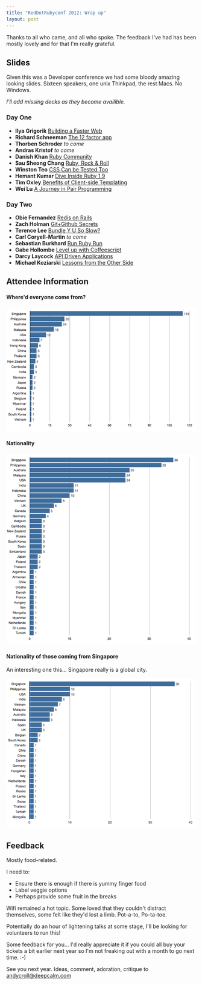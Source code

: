 ```yaml
---
title: "RedDotRubyconf 2012: Wrap up"
layout: post
---
```


Thanks to all who came, and all who spoke. The feedback I've had has been mostly lovely and for that I'm really grateful. 

## Slides

Given this was a Developer conference we had some bloody amazing looking slides.
Sixteen speakers, one unix Thinkpad, the rest Macs. No Windows.

_I'll add missing decks as they become availible._

### Day One

* **Ilya Grigorik** [Building a Faster Web](http://www.igvita.com/slides/2012/reddot-building-faster-web/)
* **Richard Schneeman** [The 12 factor app](https://speakerdeck.com/u/schneems/p/12-factor-app-red-dot-ruby-conf)
* **Thorben Schroder** _to come_
* **Andras Kristof** _to come_
* **Danish Khan** [Ruby Community](https://speakerdeck.com/u/danishkhan/p/ruby-community)
* **Sau Sheong Chang** [Ruby, Rock & Roll](http://www.slideshare.net/sausheong/ruby-rock-roll)
* **Winston Teo** [CSS Can be Tested Too](https://speakerdeck.com/u/winston/p/wah-lau-css-can-be-tested-too)
* **Hemant Kumar** [Dive Inside Ruby 1.9](http://hemant-rdrc2012.herokuapp.com/)
* **Tim Oxley** [Benefits of Client-side Templating](http://www.slideshare.net/timoxley/benefits-of-clientside-templating-for-red-dot-ruby)
* **Wei Lu** [A Journey in Pair Programming](http://weilu.github.com/reddot2012/)

### Day Two

* **Obie Fernandez** [Redis on Rails](http://blog.obiefernandez.com/content/2012/05/redis-on-rails-reddotrubyconf-2012.html)
* **Zach Holman** [Git+Github Secrets](http://zachholman.com/talk/git-github-secrets)
* **Terence Lee** [Bundle Y U So Slow?](http://bundle-y-u-so-slow-rdrc2012.herokuapp.com)
* **Carl Coryell-Martin** _to come_
* **Sebastian Burkhard** [Run Ruby Run](http://hasclass.com/post/23470271622/slides-from-my-talk-at-reddotrubyconf-2012)
* **Gabe Hollombe** [Level up with Coffeescript](http://avantbard.com/talks/rdrc12/)
* **Darcy Laycock** [API Driven Applications](http://blog.ninjahideout.com/posts/api-driven-applications-with-rails)
* **Michael Koziarski** [Lessons from the Other Side](https://speakerdeck.com/u/nzkoz/p/lessons-from-the-other-side-effectively-contributing-to-open-source)

## Attendee Information

#### Where'd everyone come from?

![Attendee Origins](/images/2012/rdrc-2012-origin.png)

#### Nationality

![Attendee Nationality](/images/2012/rdrc-2012-nationality.png)

#### Nationality of those coming from Singapore

An interesting one this... Singapore really is a global city.

![Attendee Nationality](/images/2012/rdrc-2012-nationality-singapore.png)

## Feedback

Mostly food-related.

I need to:

* Ensure there is enough if there is yummy finger food
* Label veggie options
* Perhaps provide some fruit in the breaks

Wifi remained a hot topic. Some loved that they couldn't distract themselves, some felt like they'd lost a limb. Pot-a-to, Po-ta-toe.

Potentially do an hour of lightening talks at some stage, I'll be looking for volunteers to run this!

Some feedback for you... I'd really appreciate it if you could all buy your tickets a bit earlier next year so I'm not freaking out with a month to go next time. :-)

See you next year. Ideas, comment, adoration, critique to [andycroll@deepcalm.com](mailto:anycroll@deepcalm.com)